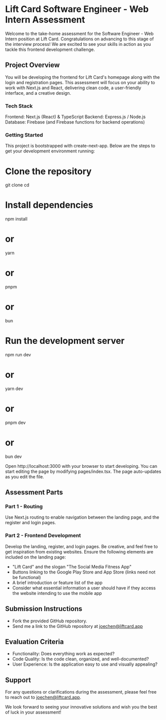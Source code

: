 # Lift Card Software Engineer - Web Intern Assessment
Welcome to the take-home assessment for the Software Engineer - Web Intern position at Lift Card. Congratulations on advancing to this stage of the interview process! We are excited to see your skills in action as you tackle this frontend development challenge.

## Project Overview
You will be developing the frontend for Lift Card's homepage along with the login and registration pages. This assessment will focus on your ability to work with Next.js and React, delivering clean code, a user-friendly interface, and a creative design.

### Tech Stack
Frontend: Next.js (React) & TypeScript
Backend: Express.js / Node.js
Database: Firebase (and Firebase functions for backend operations)

### Getting Started
This project is bootstrapped with create-next-app. Below are the steps to get your development environment running:

# Clone the repository
git clone <repository-url>
cd <repository-directory>

# Install dependencies
npm install
# or
yarn
# or
pnpm
# or
bun

# Run the development server
npm run dev
# or
yarn dev
# or
pnpm dev
# or
bun dev

Open http://localhost:3000 with your browser to start developing. You can start editing the page by modifying pages/index.tsx. The page auto-updates as you edit the file.

## Assessment Parts

### Part 1 - Routing

Use Next.js routing to enable navigation between the landing page, and the register and login pages.

### Part 2 - Frontend Development
Develop the landing, register, and login pages. Be creative, and feel free to get inspiration from existing websites. Ensure the following elements are included on the landing page:

- "Lift Card" and the slogan "The Social Media Fitness App"
- Buttons linking to the Google Play Store and App Store (links need not be functional)
- A brief introduction or feature list of the app
- Consider what essential information a user should have if they access the website intending to use the mobile app

## Submission Instructions
- Fork the provided GitHub repository.
- Send me a link to the GitHub repository at joechen@liftcard.app
  
## Evaluation Criteria
- Functionality: Does everything work as expected?
- Code Quality: Is the code clean, organized, and well-documented?
- User Experience: Is the application easy to use and visually appealing?
## Support

For any questions or clarifications during the assessment, please feel free to reach out to joechen@liftcard.app.

We look forward to seeing your innovative solutions and wish you the best of luck in your assessment!

